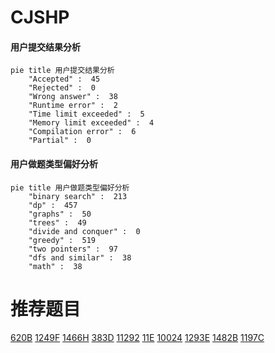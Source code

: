 # CJSHP

<!-- tabs:start -->



#### **用户提交结果分析**

```mermaid
pie title 用户提交结果分析
    "Accepted" :  45
    "Rejected" :  0
    "Wrong answer" :  38
    "Runtime error" :  2
    "Time limit exceeded" :  5
    "Memory limit exceeded" :  4
    "Compilation error" :  6
    "Partial" :  0
```

#### **用户做题类型偏好分析**

```mermaid
pie title 用户做题类型偏好分析
    "binary search" :  213
    "dp" :  457
    "graphs" :  50
    "trees" :  49
    "divide and conquer" :  0
    "greedy" :  519
    "two pointers" :  97
    "dfs and similar" :  38
    "math" :  38
```



<!-- tabs:end -->
# 推荐题目
[620B](https://codeforces.com/contest/620/problem/B)
[1249F](https://codeforces.com/contest/1249/problem/F)
[1466H](https://codeforces.com/contest/1466/problem/H)
[383D](https://codeforces.com/contest/383/problem/D)
[11292](https://codeforces.com/contest/1129/problem/2)
[11E](https://codeforces.com/contest/11/problem/E)
[10024](https://codeforces.com/contest/1002/problem/4)
[1293E](https://codeforces.com/contest/1293/problem/E)
[1482B](https://codeforces.com/contest/1482/problem/B)
[1197C](https://codeforces.com/contest/1197/problem/C)

